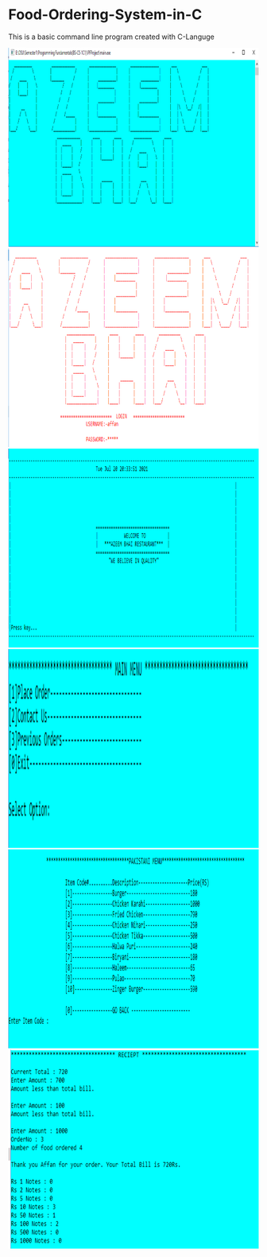 # Food-Ordering-System-in-C

This is a basic command line program created with C-Languge

<img src="Images/1.PNG" width="1000" height="400">

<img src="Images/2.PNG" width="1000" height="400">

<img src="Images/3.PNG" width="1000" height="400">

<img src="Images/4.PNG" width="900" height="400">

<img src="Images/5.PNG" width="1000" height="400">

<img src="Images/6.PNG" width="1000" height="400">
